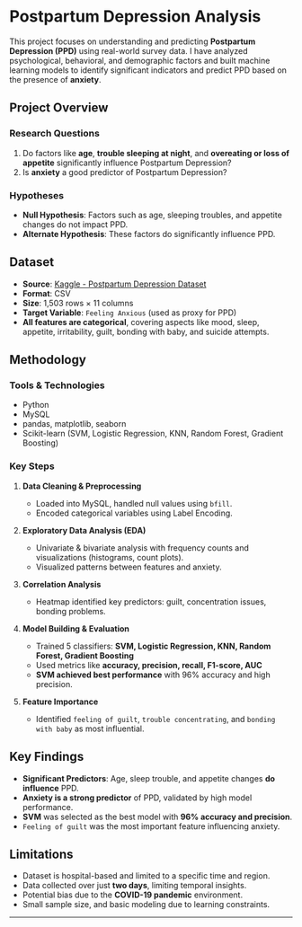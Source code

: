 # Postpartum Depression Analysis

This project focuses on understanding and predicting **Postpartum Depression (PPD)** using real-world survey data. I have analyzed psychological, behavioral, and demographic factors and built machine learning models to identify significant indicators and predict PPD based on the presence of **anxiety**.

## Project Overview

### Research Questions

1. Do factors like **age**, **trouble sleeping at night**, and **overeating or loss of appetite** significantly influence Postpartum Depression?
2. Is **anxiety** a good predictor of Postpartum Depression?

### Hypotheses

- **Null Hypothesis**: Factors such as age, sleeping troubles, and appetite changes do not impact PPD.
- **Alternate Hypothesis**: These factors do significantly influence PPD.

## Dataset

- **Source**: [Kaggle - Postpartum Depression Dataset](https://www.kaggle.com/datasets/parvezalmuqtadir2348/postpartum-depression)
- **Format**: CSV
- **Size**: 1,503 rows × 11 columns
- **Target Variable**: `Feeling Anxious` (used as proxy for PPD)
- **All features are categorical**, covering aspects like mood, sleep, appetite, irritability, guilt, bonding with baby, and suicide attempts.

## Methodology

### Tools & Technologies

- Python
- MySQL
- pandas, matplotlib, seaborn
- Scikit-learn (SVM, Logistic Regression, KNN, Random Forest, Gradient Boosting)

### Key Steps

1. **Data Cleaning & Preprocessing**
   - Loaded into MySQL, handled null values using `bfill`.
   - Encoded categorical variables using Label Encoding.

2. **Exploratory Data Analysis (EDA)**
   - Univariate & bivariate analysis with frequency counts and visualizations (histograms, count plots).
   - Visualized patterns between features and anxiety.

3. **Correlation Analysis**
   - Heatmap identified key predictors: guilt, concentration issues, bonding problems.

4. **Model Building & Evaluation**
   - Trained 5 classifiers: **SVM, Logistic Regression, KNN, Random Forest, Gradient Boosting**
   - Used metrics like **accuracy, precision, recall, F1-score, AUC**
   - **SVM achieved best performance** with 96% accuracy and high precision.

5. **Feature Importance**
   - Identified `feeling of guilt`, `trouble concentrating`, and `bonding with baby` as most influential.

## Key Findings

- **Significant Predictors**: Age, sleep trouble, and appetite changes **do influence** PPD.
- **Anxiety is a strong predictor** of PPD, validated by high model performance.
- **SVM** was selected as the best model with **96% accuracy and precision**.
- `Feeling of guilt` was the most important feature influencing anxiety.

## Limitations

- Dataset is hospital-based and limited to a specific time and region.
- Data collected over just **two days**, limiting temporal insights.
- Potential bias due to the **COVID-19 pandemic** environment.
- Small sample size, and basic modeling due to learning constraints.

---

